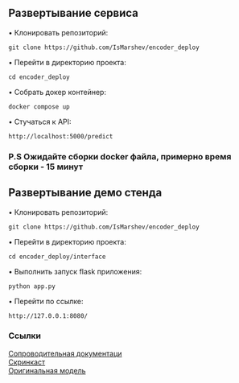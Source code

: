 <h2>Развертывание сервиса</h2>
•  Клонировать репозиторий:

	git clone https://github.com/IsMarshev/encoder_deploy

•  Перейти в директорию проекта:

	cd encoder_deploy

•  Собрать докер контейнер:

	docker compose up
 
 •  Стучаться к API:

	http://localhost:5000/predict
 
<h3>P.S Ожидайте сборки docker файла, примерно время сборки - 15 минут</h3>
<h2>Развертывание демо стенда</h2>
•  Клонировать репозиторий:

	git clone https://github.com/IsMarshev/encoder_deploy

•  Перейти в директорию проекта:

	cd encoder_deploy/interface

•  Выполнить запуск flask приложения:

	python app.py
 
 •  Перейти по ссылке:

  	http://127.0.0.1:8080/
   
<h3>Cсылки </h3>
	 <a href = "https://disk.yandex.ru/i/fZYwqZi20gFfGw">Сопроводительная документаци</a><br>
 	 <a href = "https://disk.yandex.ru/i/QsSPS9zE9xmvAw">Скринкаст</a><br>
   	 <a href = "https://disk.yandex.ru/d/Hfl89bJK1Wv9Ag">Оригинальная модель</a>
